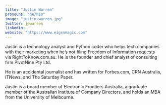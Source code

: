 ```yaml
---
title: "Justin Warren"
pronouns: "he/him"
image: "justin-warren.jpg"
twitter: jpwarren
linkedin:
website: "https://www.eigenmagic.com"
---
```


Justin is a technology analyst and Python coder who helps tech companies with their marketing when he’s not filing Freedom of Information requests via RightToKnow.com.au. He is the founder and chief analyst of consulting firm PivotNine Pty Ltd.

He is an accidental journalist and has written for Forbes.com, CRN Australia, iTNews, and The Saturday Paper.

Justin is a board member of Electronic Frontiers Australia, a graduate member of the Australian Institute of Company Directors, and holds an MBA from the University of Melbourne.